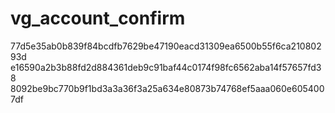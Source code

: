 # vg_account_confirm
77d5e35ab0b839f84bcdfb7629be47190eacd31309ea6500b55f6ca21080293d
e16590a2b3b88fd2d884361deb9c91baf44c0174f98fc6562aba14f57657fd38
8092be9bc770b9f1bd3a3a36f3a25a634e80873b74768ef5aaa060e6054007df
